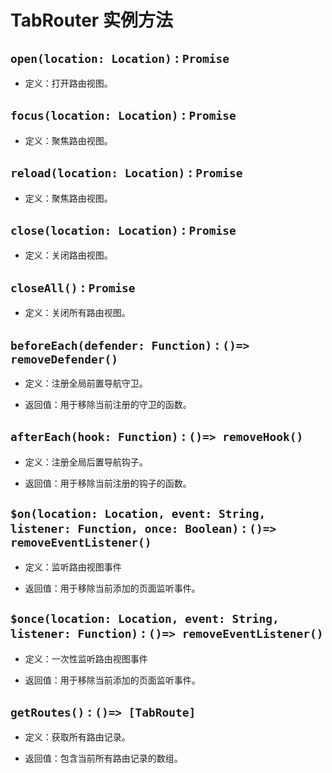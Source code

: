 # TabRouter 实例方法

## `open(location: Location)` : `Promise`

* 定义：打开路由视图。

## `focus(location: Location)` : `Promise`

* 定义：聚焦路由视图。

## `reload(location: Location)` : `Promise`

* 定义：聚焦路由视图。

## `close(location: Location)` : `Promise`

* 定义：关闭路由视图。

## `closeAll()` : `Promise`

* 定义：关闭所有路由视图。

## `beforeEach(defender: Function)` : `()=> removeDefender()`

* 定义：注册全局前置导航守卫。
  
* 返回值：用于移除当前注册的守卫的函数。

## `afterEach(hook: Function)` : `()=> removeHook()`

* 定义：注册全局后置导航钩子。
  
* 返回值：用于移除当前注册的钩子的函数。

## `$on(location: Location, event: String, listener: Function, once: Boolean)` : `()=> removeEventListener()`

* 定义：监听路由视图事件
  
* 返回值：用于移除当前添加的页面监听事件。

## `$once(location: Location, event: String, listener: Function)` : `()=> removeEventListener()`

* 定义：一次性监听路由视图事件
  
* 返回值：用于移除当前添加的页面监听事件。

## `getRoutes()` : `()=> [TabRoute]`

* 定义：获取所有路由记录。
  
* 返回值：包含当前所有路由记录的数组。
